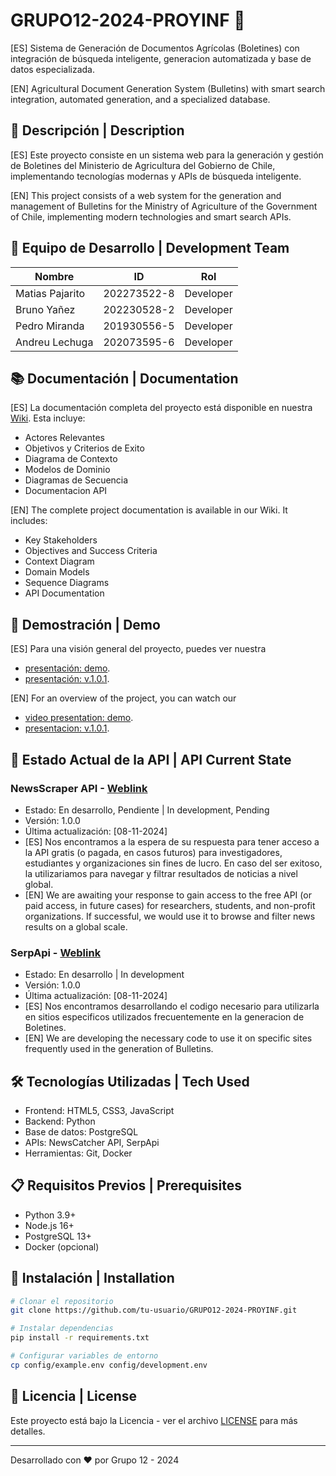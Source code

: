 # GRUPO12-2024-PROYINF 🌱

[ES] Sistema de Generación de Documentos Agrícolas (Boletines) con integración de búsqueda inteligente, generacion automatizada y base de datos especializada.

[EN] Agricultural Document Generation System (Bulletins) with smart search integration, automated generation, and a specialized database.

## 🚀 Descripción | Description
[ES] Este proyecto consiste en un sistema web para la generación y gestión de Boletines del Ministerio de Agricultura del Gobierno de Chile, implementando tecnologías modernas y APIs de búsqueda inteligente.

[EN] This project consists of a web system for the generation and management of Bulletins for the Ministry of Agriculture of the Government of Chile, implementing modern technologies and smart search APIs.

## 👥 Equipo de Desarrollo | Development Team
| Nombre | ID | Rol |
|--------|----|----|
| Matias Pajarito | 202273522-8 | Developer |
| Bruno Yañez | 202230528-2 | Developer |
| Pedro Miranda | 201930556-5 | Developer |
| Andreu Lechuga | 202073595-6 | Developer |

## 📚 Documentación | Documentation
[ES] La documentación completa del proyecto está disponible en nuestra [Wiki](https://github.com/MatiasPajarito/GRUPO12-2024-PROYINF/wiki). Esta incluye:
- Actores Relevantes
- Objetivos y Criterios de Exito
- Diagrama de Contexto
- Modelos de Dominio
- Diagramas de Secuencia
- Documentacion API

[EN] The complete project documentation is available in our Wiki. It includes:
- Key Stakeholders
- Objectives and Success Criteria
- Context Diagram
- Domain Models
- Sequence Diagrams
- API Documentation

## 🎥 Demostración | Demo
[ES] Para una visión general del proyecto, puedes ver nuestra 
- [presentación: demo](https://www.youtube.com/watch?v=TAgy9_8pgcM).
- [presentación: v.1.0.1](https://www.youtube.com/watch?v=AJQNeQblx5g).

[EN] For an overview of the project, you can watch our 
- [video presentation: demo](https://www.youtube.com/watch?v=TAgy9_8pgcM).
- [presentacion: v.1.0.1](https://www.youtube.com/watch?v=AJQNeQblx5g).

## 🔧 Estado Actual de la API | API Current State

### NewsScraper API - [Weblink](https://www.newscatcherapi.com/)
- Estado: En desarrollo, Pendiente | In development, Pending
- Versión: 1.0.0
- Última actualización: [08-11-2024]
- [ES] Nos encontramos a la espera de su respuesta para tener acceso a la API gratis (o pagada, en casos futuros) para investigadores, estudiantes y organizaciones sin fines de lucro. En caso del ser exitoso, la utilizariamos para navegar y filtrar resultados de noticias a nivel global.
- [EN] We are awaiting your response to gain access to the free API (or paid access, in future cases) for researchers, students, and non-profit organizations. If successful, we would use it to browse and filter news results on a global scale.

### SerpApi - [Weblink](https://serpapi.com/)
- Estado: En desarrollo | In development
- Versión: 1.0.0
- Última actualización: [08-11-2024]
- [ES] Nos encontramos desarrollando el codigo necesario para utilizarla en sitios especificos utilizados frecuentemente en la generacion de Boletines.
- [EN] We are developing the necessary code to use it on specific sites frequently used in the generation of Bulletins.

## 🛠️ Tecnologías Utilizadas | Tech Used
- Frontend: HTML5, CSS3, JavaScript
- Backend: Python
- Base de datos: PostgreSQL
- APIs: NewsCatcher API, SerpApi
- Herramientas: Git, Docker

## 📋 Requisitos Previos | Prerequisites
- Python 3.9+
- Node.js 16+
- PostgreSQL 13+
- Docker (opcional)

## 🚀 Instalación | Installation
```bash
# Clonar el repositorio
git clone https://github.com/tu-usuario/GRUPO12-2024-PROYINF.git

# Instalar dependencias
pip install -r requirements.txt

# Configurar variables de entorno
cp config/example.env config/development.env
```

## 📝 Licencia | License
Este proyecto está bajo la Licencia - ver el archivo [LICENSE](LICENSE.md) para más detalles.

---
Desarrollado con ❤️ por Grupo 12 - 2024
